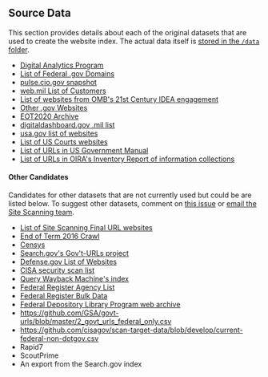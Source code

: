 ## Source Data

This section provides details about each of the original datasets that are used to create the website index.  The actual data itself is [stored in the `/data` folder](https://github.com/GSA/federal-website-index/tree/main/data).  

* [Digital Analytics Program](https://github.com/GSA/federal-website-index/blob/main/data/source-descriptions/dap.md)
* [List of Federal .gov Domains](https://github.com/GSA/federal-website-index/blob/main/data/source-descriptions/dotgov-registry-federal.md)
* [pulse.cio.gov snapshot](https://github.com/GSA/federal-website-index/blob/main/data/source-descriptions/pulse-snapshot.md)
* [web.mil List of Customers](https://github.com/GSA/federal-website-index/blob/main/data/source-descriptions/dotmil-websites.md)
* [List of websites from OMB's 21st Century IDEA engagement](https://github.com/GSA/federal-website-index/blob/main/data/source-descriptions/omb_idea.md)
* [Other .gov Websites](https://github.com/GSA/federal-website-index/blob/main/data/source-descriptions/other-websites.md)
* [EOT2020 Archive](https://github.com/GSA/federal-website-index/blob/main/data/source-descriptions/eot2020.md)
* [digitaldashboard.gov .mil list](https://github.com/GSA/federal-website-index/blob/main/data/source-descriptions/dotmil_websites-2.md)
* [usa.gov list of websites](https://github.com/GSA/federal-website-index/blob/main/data/source-descriptions/usagov_directory.md)
* [List of US Courts websites](https://github.com/GSA/federal-website-index/blob/main/data/source-descriptions/uscourts.md)
* [List of URLs in US Government Manual](https://github.com/GSA/federal-website-index/blob/main/data/source-descriptions/us_government_manual-2022.md)
* [List of URLs in OIRA's Inventory Report of information collections](https://github.com/GSA/federal-website-index/blob/main/data/source-descriptions/oira.md)

#### Other Candidates

Candidates for other datasets that are not currently used but could be are listed below. To suggest other datasets, comment on [this issue](https://github.com/GSA/federal-website-index/issues/5) or [email the Site Scanning team](mailto:site-scanning@gsa.gov).  

* [List of Site Scanning Final URL websites](https://github.com/GSA/federal-website-index/blob/main/data/source-descriptions/site-scanning-final-websites.md)
* [End of Term 2016 Crawl](https://github.com/GSA/federal-website-index/blob/main/data/source-descriptions/eot2016.md)
* [Censys](https://github.com/GSA/federal-website-index/blob/main/data/source-descriptions/censys.md)
* [Search.gov's Gov't-URLs project](https://github.com/GSA/govt-urls)
* [Defense.gov List of Websites](https://www.defense.gov/Resources/Military-Departments/)
* [CISA security scan list](https://drive.google.com/drive/u/1/folders/1cD71mrR1mKK4ckpji5xYdZqyVn4s5qAh)
* [Query Wayback Machine's index](https://github.com/internetarchive/wayback/tree/master/wayback-cdx-server)
* [Federal Register Agency List](https://www.federalregister.gov/api/v1/agencies)
* [Federal Register Bulk Data](https://www.govinfo.gov/bulkdata/FR/2023)
* [Federal Depository Library Program web archive](https://www.archive-it.org/home/FDLPwebarchive)  
* https://github.com/GSA/govt-urls/blob/master/2_govt_urls_federal_only.csv  
* https://github.com/cisagov/scan-target-data/blob/develop/current-federal-non-dotgov.csv  
* Rapid7  
* ScoutPrime  
* An export from the Search.gov index  
